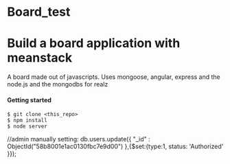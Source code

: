 # Board_test

Build a board application with meanstack
=====

A board made out of javascripts. Uses mongoose, angular, express and the node.js and the mongodbs for realz


#### Getting started
```
$ git clone <this_repo>
$ npm install
$ node server 
```

//admin manually setting:
db.users.update({ "_id" : ObjectId("58b8001e1ac0130fbc7e9d00") },{$set:{type:1, status: 'Authorized' }});
